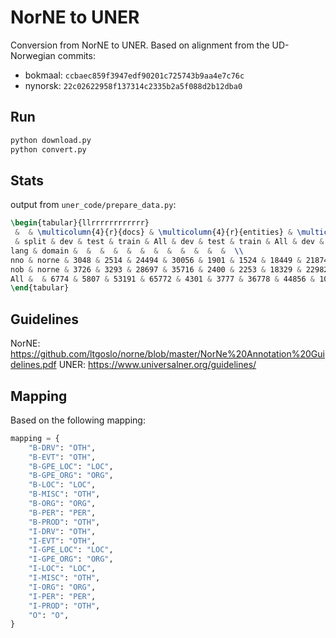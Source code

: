 # NorNE to UNER

Conversion from NorNE to UNER.
Based on alignment from the UD-Norwegian commits:
- bokmaal: `ccbaec859f3947edf90201c725743b9aa4e7c76c`
- nynorsk: `22c02622958f137314c2335b2a5f088d2b12dba0`

## Run

```bash
python download.py
python convert.py
```

## Stats

output from `uner_code/prepare_data.py`:

```latex
\begin{tabular}{llrrrrrrrrrrrr}
 &  & \multicolumn{4}{r}{docs} & \multicolumn{4}{r}{entities} & \multicolumn{4}{r}{tokens} \\
 & split & dev & test & train & All & dev & test & train & All & dev & test & train & All \\
lang & domain &  &  &  &  &  &  &  &  &  &  &  &  \\
nno & norne & 3048 & 2514 & 24494 & 30056 & 1901 & 1524 & 18449 & 21874 & 49227 & 40692 & 418094 & 508013 \\
nob & norne & 3726 & 3293 & 28697 & 35716 & 2400 & 2253 & 18329 & 22982 & 58027 & 50603 & 445727 & 554357 \\
All &  & 6774 & 5807 & 53191 & 65772 & 4301 & 3777 & 36778 & 44856 & 107254 & 91295 & 863821 & 1062370 \\
\end{tabular}

```

## Guidelines

NorNE: <https://github.com/ltgoslo/norne/blob/master/NorNe%20Annotation%20Guidelines.pdf>
UNER: <https://www.universalner.org/guidelines/>

## Mapping

Based on the following mapping:

```python
mapping = {
    "B-DRV": "OTH",
    "B-EVT": "OTH",
    "B-GPE_LOC": "LOC",
    "B-GPE_ORG": "ORG",
    "B-LOC": "LOC",
    "B-MISC": "OTH",
    "B-ORG": "ORG",
    "B-PER": "PER",
    "B-PROD": "OTH",
    "I-DRV": "OTH",
    "I-EVT": "OTH",
    "I-GPE_LOC": "LOC",
    "I-GPE_ORG": "ORG",
    "I-LOC": "LOC",
    "I-MISC": "OTH",
    "I-ORG": "ORG",
    "I-PER": "PER",
    "I-PROD": "OTH",
    "O": "O",
}
```

